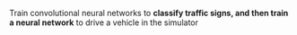Train convolutional neural networks to **classify traffic signs, and then train a neural network** to drive a vehicle in the simulator

